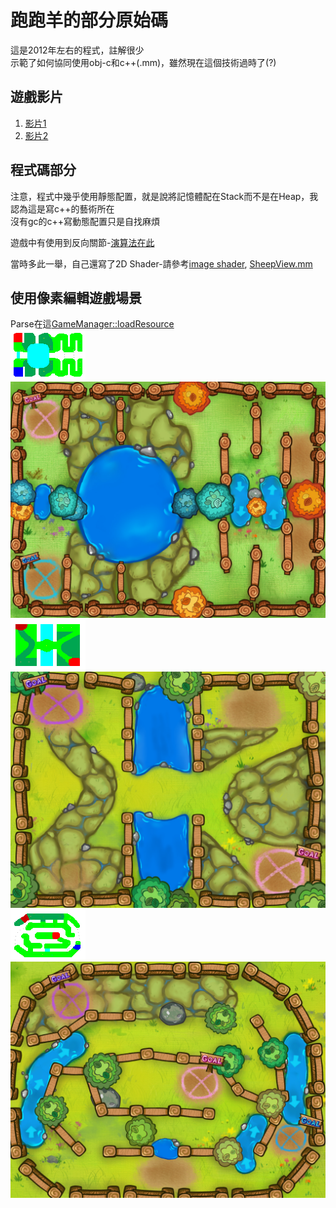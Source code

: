 # 跑跑羊的部分原始碼

這是2012年左右的程式，註解很少  
示範了如何協同使用obj-c和c++\(.mm\)，雖然現在這個技術過時了(?)

## 遊戲影片
1. [影片1](https://www.youtube.com/watch?v=KLzvoD4S6f0&list=FLCh6kSSzrx8JKpmFWtso2tw&index=11)
2. [影片2](https://www.youtube.com/watch?v=HEn1MyIF-o0&list=FLCh6kSSzrx8JKpmFWtso2tw&index=18)

## 程式碼部分

注意，程式中幾乎使用靜態配置，就是說將記憶體配在Stack而不是在Heap，我認為這是寫c++的藝術所在  
沒有gc的c++寫動態配置只是自找麻煩  

遊戲中有使用到反向關節-[演算法在此](gameworks/com.gameworks.seqment.mm)  

當時多此一舉，自己還寫了2D Shader-請參考[image shader](gameworks/com.gameworks.opengl.shader.image.mm), [SheepView.mm](modelview/SheepView.mm)

## 使用像素編輯遊戲場景

Parse在這[GameManager::loadResource](modelview/SheepManager.mm)  
![B05](images/B05.png)
![B05](images/B05.jpg)
![B05](images/C01.png)
![B05](images/C01.jpg)
![B05](images/C12.png)
![B05](images/C12.jpg)  


